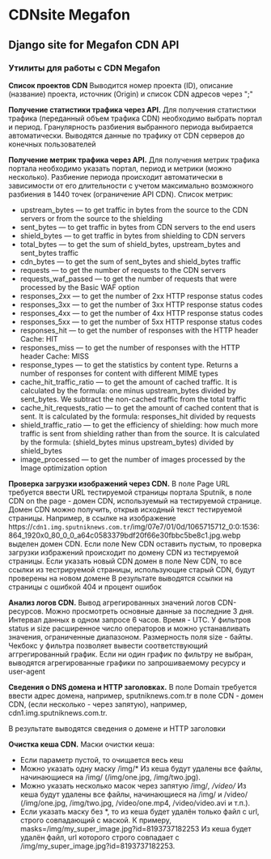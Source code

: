 # CDNsite Megafon
## Django site for Megafon CDN API
### Утилиты для работы с CDN Megafon
**Список проектов CDN** Выводится номер проекта (ID), описание (название) проекта, источник (Origin) и список CDN адресов через ";"

**Получение статистики трафика через API.** Для получения статистики трафика (переданный объем трафика CDN) необходимо выбрать портал и период. 
Гранулярность разбиения выбранного периода выбирается автоматически. Выводятся данные по трафику от CDN серверов до конечных пользователей 

**Получение метрик трафика через API.** Для получения метрик трафика портала необходимо указать портал, период и метрики (можно несколько). 
Разбиение периода происходит автоматически в зависимости от его длительности с учетом максимально возможного разбиения в 1440 точек (ограничение API CDN). Список метрик:
- upstream_bytes — to get traffic in bytes from the source to the CDN servers or from the source to the shielding
- sent_bytes — to get traffic in bytes from CDN servers to the end users
- shield_bytes — to get traffic in bytes from shielding to CDN servers
- total_bytes — to get the sum of shield_bytes, upstream_bytes and sent_bytes traffic
- cdn_bytes — to get the sum of sent_bytes and shield_bytes traffic
- requests — to get the number of requests to the CDN servers
- requests_waf_passed — to get the number of requests that were processed by the Basic WAF option
- responses_2xx — to get the number of 2xx HTTP response status codes
- responses_3xx — to get the number of 3xx HTTP response status codes
- responses_4xx — to get the number of 4xx HTTP response status codes
- responses_5xx — to get the number of 5xx HTTP response status codes
- responses_hit — to get the number of responses with the HTTP header Cache: HIT
- responses_miss — to get the number of responses with the HTTP header Cache: MISS
- response_types — to get the statistics by content type. Returns a number of responses for content with different MIME types
- cache_hit_traffic_ratio — to get the amount of cached traffic. It is calculated by the formula: one minus upstream_bytes divided by sent_bytes. We subtract the non-cached traffic from the total traffic
- cache_hit_requests_ratio — to get the amount of cached content that is sent. It is calculated by the formula: responses_hit divided by requests
- shield_traffic_ratio — to get the efficiency of shielding: how much more traffic is sent from shielding rather than from the source. It is calculated by the formula: (shield_bytes minus upstream_bytes) divided by shield_bytes
- image_processed — to get the number of images processed by the Image optimization option

**Проверка загрузки изображений через CDN.** В поле Page URL требуется ввести URL тестируемой страницы портала Sputnik, в поле CDN on the page - домен CDN, используемый на тестируемой странице. 
Домен CDN можно получить, открыв исходный текст тестируемой страницы. Например, 
в ссылке на изображение https://`cdn1.img.sputniknews.com.tr`/img/07e7/01/0d/1065715712_0:0:1536:864_1920x0_80_0_0_a64c0583379bdf20f66e30fbbc5be8c1.jpg.webp выделен домен CDN.
Если поле New CDN оставить пустым, то проверка загрузки избражений происходит по домену CDN из тестируемой страницы. 
Если указать новый CDN домен в поле New CDN, то все ссылки из тестрируемой страницы, использующие старый CDN, будут проверены на новом домене
В результате выводятся ссылки на страницы с ошибкой 404 и процент ошибок

**Анализ логов CDN.** Вывод агрегированных значений логов CDN-ресурсов. Можно просмотреть основные данные за последние 3 дня. Интервал данных в одном запросе 6 часов. Время - UTC. 
У фильтров status и size расширенное число операторов и можно устанавливать значения, ограниченные диапазоном. Размерность поля size - байты. 
Чекбокс у фильтра позволяет вывести соответствующий аггрегированный график. 
Если ни один график по фильтру не выбран, выводятся агрегированные графики по запрошиваемому ресурсу и user-agent

**Сведения о DNS домена и HTTP заголовках.** В поле Domain требуется ввести адрес домена, например, sputniknews.com.tr в поле CDN - домен CDN, (если несколько - через запятую), 
например, cdn1.img.sputniknews.com.tr.

В результате выводятся сведения о домене и HTTP заголовки

**Очистка кеша CDN.** Маски очистки кеша:
- Если параметр пустой, то очищается весь кеш
- Можно указать одну маску /img/* Из кеша будут удалены все файлы, начинающиеся на /img/ (/img/one.jpg, /img/two.jpg).
- Можно указать несколько масок через запятую /img/*, /video/* Из кеша будут удалены все файлы, начинающиеся на /img/ и /video/
  (/img/one.jpg, /img/two.jpg, /video/one.mp4, /video/video.avi и т.п.).
- Если указать маску без *, то из кеша будет удалён только файл с url, строго совпадающий с маской. К примеру, masks=/img/my_super_image.jpg?id=8193737182253
  Из кеша будет удалён файл, url которого строго совпадает с /img/my_super_image.jpg?id=8193737182253.
